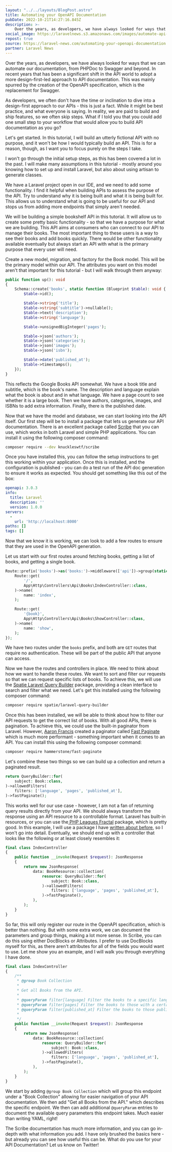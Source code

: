 ```yaml
---
layout: "../../layouts/BlogPost.astro"
title: Automating your OpenAPI Documentation
pubDate: 2022-10-21T14:27:16.845Z
description: >-
    Over the years, as developers, we have always looked for ways that we can automate our documentation, from PHPDoc to Swagger and beyond.
social_image: https://laravelnews.s3.amazonaws.com/images/automate-api-docs.png
repost: true
source: https://laravel-news.com/automating-your-openapi-documentation
partner: Laravel News
---
```


Over the years, as developers, we have always looked for ways that we can automate our documentation, from PHPDoc to Swagger and beyond. In recent years that has been a significant shift in the API world to adopt a more design-first-led approach to API documentation. This was mainly spurred by the creation of the OpenAPI specification, which is the replacement for Swagger.

As developers, we often don't have the time or inclination to dive into a design-first approach to our APIs - this is just a fact. While it might be best practice, and what everyone is saying. In reality, we are paid to build and ship features, so we often skip steps. What if I told you that you could add one small step to your workflow that would allow you to build API documentation as you go?

Let's get started. In this tutorial, I will build an utterly fictional API with no purpose, and it won't be how I would typically build an API. This is for a reason, though, as I want you to focus purely on the steps I take.

I won't go through the initial setup steps, as this has been covered a lot in the past. I will make many assumptions in this tutorial - mostly around you knowing how to set up and install Laravel, but also about using artisan to generate classes.

We have a Laravel project open in our IDE, and we need to add some functionality. I find it helpful when building APIs to assess the purpose of the API. Try to understand why it is being built and what it is being built for. This allows us to understand what is going to be useful for our API and stops us from adding more endpoints that simply aren't needed.

We will be building a simple bookshelf API in this tutorial. It will allow us to create some pretty basic functionality - so that we have a purpose for what we are building. This API aims at consumers who can connect to our API to manage their books. The most important thing to these users is a way to see their books and add books quickly. There would be other functionality available eventually but always start an API with what is the primary purpose that every user will need.

Create a new model, migration, and factory for the Book model. This will be the primary model within our API. The attributes you want on this model aren't that important for this tutorial - but I will walk through them anyway:

```php
public function up(): void
{
    Schema::create('books', static function (Blueprint $table): void {
        $table->id();

        $table->string('title');
        $table->string('subtitle')->nullable();
        $table->text('description');
        $table->string('language');

        $table->unsignedBigInteger('pages');

        $table->json('authors');
        $table->json('categories');
        $table->json('images');
        $table->json('isbn');

        $table->date('published_at');
        $table->timestamps();
    });
}
```

This reflects the Google Books API somewhat. We have a book title and subtitle, which is the book's name. The description and language explain what the book is about and in what language. We have a page count to see whether it is a large book. Then we have authors, categories, images, and ISBNs to add extra information. Finally, there is the published date.

Now that we have the model and database, we can start looking into the API itself. Our first step will be to install a package that lets us generate our API documentation. There is an excellent package called [Scribe](https://scribe.knuckles.wtf/) that you can use, which works in both Laravel and simple PHP applications. You can install it using the following composer command:

```bash
composer require --dev knuckleswtf/scribe
```

Once you have installed this, you can follow the setup instructions to get this working within your application. Once this is installed, and the configuration is published - you can do a test run of the API doc generation to ensure it works as expected. You should get something like this out of the box:

```yaml
openapi: 3.0.3
info:
  title: Laravel
  description: ''
  version: 1.0.0
servers:
  -
    url: 'http://localhost:8000'
paths: []
tags: []
```

Now that we know it is working, we can look to add a few routes to ensure that they are used in the OpenAPI generation.

Let us start with our first routes around fetching books, getting a list of books, and getting a single book.

```php
Route::prefix('books')->as('books:')->middleware(['api'])->group(static function (): void {
    Route::get(
        '/',
        App\Http\Controllers\Api\Books\IndexController::class,
    )->name(
        name: 'index',
    );

    Route::get(
        '{book}',
        App\Http\Controllers\Api\Books\ShowController::class,
    )->name(
        name: 'show',
    );
});
```

We have two routes under the `books` prefix, and both are `GET` routes that require no authentication. These will be part of the public API that anyone can access.

Now we have the routes and controllers in place. We need to think about how we want to handle these routes. We want to sort and filter our requests so that we can request specific lists of books. To achieve this, we will use the [Spatie Laravel Query Builder](https://github.com/spatie/laravel-query-builder) package, providing a clean interface to search and filter what we need. Let's get this installed using the following composer command:

```bash
composer require spatie/laravel-query-builder
```

Once this has been installed, we will be able to think about how to filter our API requests to get the correct list of books. With all good APIs, there is pagination. To achieve this, we could use the built-in paginator from Laravel. However, [Aaron Francis](https://aaronfrancis.com/2022/efficient-pagination-using-deferred-joins) created a paginator called [Fast Paginate](https://github.com/hammerstonedev/fast-paginate) which is much more performant - something important when it comes to an API. You can install this using the following composer command:

```bash
composer require hammerstone/fast-paginate
```

Let's combine these two things so we can build up a collection and return a paginated result.

```php
return QueryBuilder::for(
    subject: Book::class,
)->allowedFilters(
    filters: ['language', 'pages', 'published_at'],
)->fastPaginate();
```

This works well for our use case - however, I am not a fan of returning query results directly from your API. We should always transform the response using an API resource to a controllable format. Laravel has built-in resources, or you can use the[ PHP Leagues Fractal](https://fractal.thephpleague.com/) package, which is pretty good. In this example, I will use a package I have [written about before](https://laravel-news.com/json-api-resources-in-laravel), so I won't go into detail. Eventually, we should end up with a controller that looks like the following or at least closely resembles it:

```php
final class IndexController
{
    public function __invoke(Request $request): JsonResponse
    {
        return new JsonResponse(
            data: BookResource::collection(
                resource: QueryBuilder::for(
                    subject: Book::class,
                )->allowedFilters(
                    filters: ['language', 'pages', 'published_at'],
                )->fastPaginate(),
            ),
        );
    }
}
```

So far, this will only register our route in the OpenAPI specification, which is better than nothing. But with some extra work, we can document the parameters and group things, making a lot more sense. In Scribe, you can do this using either DocBlocks or Attributes. I prefer to use DocBlocks myself for this, as there aren't attributes for all of the fields you would want to use. Let me show you an example, and I will walk you through everything I have done.

```php
final class IndexController
{
    /**
     * @group Book Collection
     *
     * Get all Books from the API.
     *
     * @queryParam filter[language] Filter the books to a specific language. filter[language]=en
     * @queryParam filter[pages] Filter the books to those with a certain amount of pages. filter[pages]=1000
     * @queryParam filter[published_at] Filter the books to those published on a certain date. filter[published_at]=12-12-1992
     *
     */
    public function __invoke(Request $request): JsonResponse
    {
        return new JsonResponse(
            data: BookResource::collection(
                resource: QueryBuilder::for(
                    subject: Book::class,
                )->allowedFilters(
                    filters: ['language', 'pages', 'published_at'],
                )->fastPaginate(),
            ),
        );
    }
}
```

We start by adding `@group Book Collection` which will group this endpoint under a "Book Collection"  allowing for easier navigation of your API documentation. We then add "Get all Books from the API." which describes the specific endpoint. We then can add additional `@queryParam` entries to document the available query parameters this endpoint takes. Much easier than writing YAML, right!

The Scribe documentation has much more information, and you can go in-depth with what information you add. I have only brushed the basics here - but already you can see how useful this can be. What do you use for your API Documentation? Let us know on Twitter!